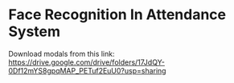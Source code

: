 # Face Recognition In Attendance System
Download modals from this link:
https://drive.google.com/drive/folders/17JdQY-0Df12mYS8gpqMAP_PETuf2EuU0?usp=sharing
